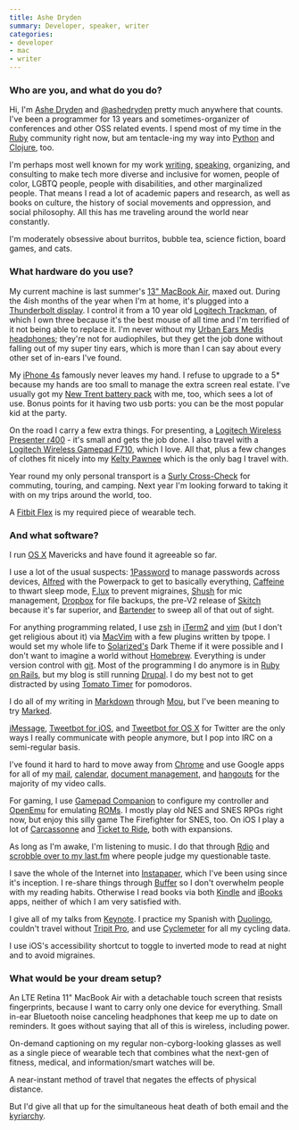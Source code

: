 ```yaml
---
title: Ashe Dryden
summary: Developer, speaker, writer
categories:
- developer
- mac
- writer
---
```


### Who are you, and what do you do?

Hi, I'm [Ashe Dryden](http://ashedryden.com "Ashe's website.") and [@ashedryden](https://twitter.com/ashedryden "Ashe's Twitter account.") pretty much anywhere that counts. I've been a programmer for 13 years and sometimes-organizer of conferences and other OSS related events. I spend most of my time in the [Ruby][] community right now, but am tentacle-ing my way into [Python][] and [Clojure][], too. 

I'm perhaps most well known for my work [writing](https://leanpub.com/the-diverse-team/ "Ashe's book on diverse teams."), [speaking](http://ashedryden.com/speaking/ "Ashe's speaking engagements."), organizing, and consulting to make tech more diverse and inclusive for women, people of color, LGBTQ people, people with disabilities, and other marginalized people. That means I read a lot of academic papers and research, as well as books on culture, the history of social movements and oppression, and social philosophy. All this has me traveling around the world near constantly.

I'm moderately obsessive about burritos, bubble tea, science fiction, board games, and cats.

### What hardware do you use?

My current machine is last summer's [13" MacBook Air][macbook-air], maxed out. During the 4ish months of the year when I'm at home, it's plugged into a [Thunderbolt display][thunderbolt-display]. I control it from a 10 year old [Logitech Trackman][trackman-marble], of which I own three because it's the best mouse of all time and I'm terrified of it not being able to replace it. I'm never without my [Urban Ears Medis headphones][medis]; they're not for audiophiles, but they get the job done without falling out of my super tiny ears, which is more than I can say about every other set of in-ears I've found.

My [iPhone 4s][iphone-4s] famously never leaves my hand. I refuse to upgrade to a 5* because my hands are too small to manage the extra screen real estate. I've usually got my [New Trent battery pack][icarrier] with me, too, which sees a lot of use. Bonus points for it having two usb ports: you can be the most popular kid at the party.

On the road I carry a few extra things. For presenting, a [Logitech Wireless Presenter r400][wireless-presenter-r400] - it's small and gets the job done.  I also travel with a [Logitech Wireless Gamepad F710][f710], which I love. All that, plus a few changes of clothes fit nicely into my [Kelty Pawnee][womens-pawnee-35] which is the only bag I travel with.

Year round my only personal transport is a [Surly Cross-Check][cross-check] for commuting, touring, and camping. Next year I'm looking forward to taking it with on my trips around the world, too.

A [Fitbit Flex][flex] is my required piece of wearable tech.

### And what software?

I run [OS X][macos] Mavericks and have found it agreeable so far.

I use a lot of the usual suspects: [1Password][] to manage passwords across devices, [Alfred][] with the Powerpack to get to basically everything, [Caffeine][] to thwart sleep mode, [F.lux][] to prevent migraines, [Shush][] for mic management, [Dropbox][] for file backups, the pre-V2 release of [Skitch][] because it's far superior, and [Bartender][] to sweep all of that out of sight.

For anything programming related, I use [zsh][] in [iTerm2][] and [vim][] (but I don't get religious about it) via [MacVim][] with a few plugins written by tpope. I would set my whole life to [Solarized's][solarized] Dark Theme if it were possible and I don't want to imagine a world without [Homebrew][]. Everything is under version control with [git][]. Most of the programming I do anymore is in [Ruby on Rails][rails], but my blog is still running [Drupal][]. I do my best not to get distracted by using [Tomato Timer][tomato-timer] for pomodoros.

I do all of my writing in [Markdown][] through [Mou][], but I've been meaning to try [Marked][].

[iMessage][], [Tweetbot for iOS][tweetbot-ios], and [Tweetbot for OS X][tweetbot] for Twitter are the only ways I really communicate with people anymore, but I pop into IRC on a semi-regular basis.

I've found it hard to hard to move away from [Chrome][] and use Google apps for all of my [mail][gmail], [calendar][google-calendar], [document management][google-docs], and [hangouts][google-hangouts] for the majority of my video calls.

For gaming, I use [Gamepad Companion][gamepad-companion] to configure my controller and [OpenEmu][] for emulating [ROMs](https://archive.org/details/messmame "A collection of ROMs for MAME and MESS on Archive.org."). I mostly play old NES and SNES RPGs right now, but enjoy this silly game The Firefighter for SNES, too. On iOS I play a lot of [Carcassonne][carcassonne-ios] and [Ticket to Ride][ticket-to-ride-ios], both with expansions.

As long as I'm awake, I'm listening to music. I do that through [Rdio][] and [scrobble over to my last.fm](http://www.last.fm/user/simplycontent "Ashe's Last.fm account.") where people judge my questionable taste.

I save the whole of the Internet into [Instapaper][], which I've been using since it's inception. I re-share things through [Buffer][] so I don't overwhelm people with my reading habits. Otherwise I read books via both [Kindle][kindle-ios] and [iBooks][ibooks-ios] apps, neither of which I am very satisfied with.

I give all of my talks from [Keynote][]. I practice my Spanish with [Duolingo][duolingo-ios], couldn't travel without [Tripit Pro][tripit], and use [Cyclemeter][cyclemeter-gps-ios] for all my cycling data.

I use iOS's accessibility shortcut to toggle to inverted mode to read at night and to avoid migraines.

### What would be your dream setup?

An LTE Retina 11" MacBook Air with a detachable touch screen that resists fingerprints, because I want to carry only one device for everything. Small in-ear Bluetooth noise canceling headphones that keep me up to date on reminders. It goes without saying that all of this is wireless, including power.

On-demand captioning on my regular non-cyborg-looking glasses as well as a single piece of wearable tech that combines what the next-gen of fitness, medical, and information/smart watches will be.

A near-instant method of travel that negates the effects of physical distance.

But I'd give all that up for the simultaneous heat death of both email and the [kyriarchy](http://en.wikipedia.org/wiki/Kyriarchy "The Wikipedia entry for Kyriarchy.").

[cross-check]: https://surlybikes.com/bikes/cross_check/ "A bicycle."
[f710]: https://gaming.logitech.com/en-us/product/f710-wireless-gamepad "A wireless game controller."
[flex]: http://www.fitbit.com/flex "A wearable activity tracker."
[icarrier]: https://www.amazon.com/New-Trent-iCarrier-Smartphones-Micro-USB/dp/B003ZBZ64Q "An external battery for devices."
[iphone-4s]: https://en.wikipedia.org/wiki/IPhone_4S "A smartphone."
[macbook-air]: https://www.apple.com/macbook-air/ "A very thin laptop."
[medis]: https://www.urbanears.com/headphones/medis/medis-black/ "In-ear headphones."
[thunderbolt-display]: https://www.apple.com/displays/ "A Thunderbolt-powered monitor."
[trackman-marble]: https://www.logitech.com/en-us/product/trackman-marble "A trackball."
[wireless-presenter-r400]: https://www.logitech.com/en-us/product/wireless-presenter-r400 "A wireless presenter device."
[womens-pawnee-35]: https://www.amazon.com/Kelty-Womens-35-Liter-Backpack-Malachite/dp/B009R69FYK "A big backpack."
[1password]: https://1password.com "Password management software for Mac OS X."
[alfred]: https://www.alfredapp.com/ "A launcher app for the Mac."
[bartender]: https://www.macbartender.com/ "A Mac tool for organising menu bar apps."
[buffer]: https://buffer.com/ "A tool for sharing across multiple social networks."
[caffeine]: http://lightheadsw.com/caffeine/ "A Mac menubar application to keep your computer awake."
[carcassonne-ios]: https://carcassonneapp.com/ "A tile game."
[chrome]: https://www.google.com/intl/en/chrome/browser/ "A WebKit-based browser, where each tab runs in its own thread."
[clojure]: https://en.wikipedia.org/wiki/Clojure "A dynamic programming language using the Java Virtual Machine."
[cyclemeter-gps-ios]: https://itunes.apple.com/us/app/cyclemeter-gps-cycling-running/id330595774 "A biking activity tracking app."
[dropbox]: https://www.dropbox.com/ "Online syncing and storage."
[drupal]: https://www.drupal.org/ "An open-source content management system."
[duolingo-ios]: https://itunes.apple.com/app/duolingo-learn-spanish-french/id570060128 "An app for learning languages."
[f.lux]: https://justgetflux.com/ "A tool to make the colour of your screen adapt to the current time of day."
[gamepad-companion]: https://itunes.apple.com/us/app/gamepad-companion/id428799479 "Software for configuring a gaming device to work with any application."
[git]: https://git-scm.com/ "A version control system."
[gmail]: https://mail.google.com/mail/ "Web-based email."
[google-calendar]: https://en.wikipedia.org/wiki/Google_Calendar "A web-based calendar client."
[google-docs]: https://en.wikipedia.org/wiki/Google_Docs "A web-based office suite."
[google-hangouts]: https://hangouts.google.com/ "A voice, video and text chat service."
[homebrew]: http://brew.sh "Command-line package manager for Mac OS X."
[ibooks-ios]: https://itunes.apple.com/us/app/ibooks/id364709193 "A book reader for iOS."
[imessage]: https://en.wikipedia.org/wiki/iMessage "A messaging platform."
[instapaper]: https://www.instapaper.com/ "A web tool for saving pages to read later."
[iterm2]: https://iterm2.com/ "An alternative terminal application for Mac OS X."
[keynote]: https://www.apple.com/keynote/ "Presentation software for the Mac."
[kindle-ios]: https://itunes.apple.com/gb/app/kindle/id302584613 "An iPhone app for accessing Kindle content from Amazon."
[macos]: https://en.wikipedia.org/wiki/MacOS "An operating system for Mac hardware."
[macvim]: https://github.com/macvim-dev/macvim "A Mac GUI port of vim."
[markdown]: https://daringfireball.net/projects/markdown/ "An email-like format for marking up text."
[marked]: https://marked2app.com/ "A Markdown preview tool for Mac text editors."
[mou]: http://25.io/mou/ "A Markdown text editor for the Mac."
[openemu]: https://github.com/OpenEmu/OpenEmu "A game emulation framework."
[python]: https://www.python.org/ "An interpreted scripting language."
[rails]: https://rubyonrails.org/ "A Ruby-based web framework."
[rdio]: http://www.rdio.com/home/en-us/ "A music streaming service."
[ruby]: https://www.ruby-lang.org/en/ "An interpreted scripting language."
[shush]: https://itunes.apple.com/us/app/shush-microphone-manager/id496437906 "A Mac app for controlling the microphone."
[skitch]: https://evernote.com/skitch/ "An always-on image editor for the Mac."
[solarized]: https://ethanschoonover.com/solarized "A colour theme for text editors."
[ticket-to-ride-ios]: https://itunes.apple.com/us/app/ticket-to-ride/id432504470 "A board game."
[tomato-timer]: https://tomato-timer.com/ "A web service for tracking your time."
[tripit]: https://www.tripit.com/ "A travel planning web service."
[tweetbot-ios]: https://tapbots.com/tweetbot/ "A Twitter client for iOS."
[tweetbot]: https://tapbots.com/tweetbot/mac/ "A Twitter client for the Mac."
[vim]: https://www.vim.org/ "A command-line text editor."
[zsh]: http://www.zsh.org/ "An interactive shell and scripting language."
